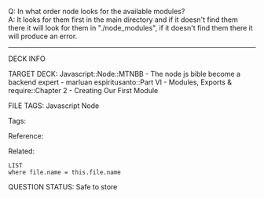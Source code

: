 Q: In what order node looks for the available modules?  
A: It looks for them first in the main directory and if it doesn't find them there it will look for them in "./node_modules", if it doesn't find them there it will produce an error.
<!--ID: 1690389246882-->

---

DECK INFO

TARGET DECK: Javascript::Node::MTNBB - The node js bible become a backend expert - marluan espiritusanto::Part VI - Modules, Exports & require::Chapter 2 - Creating Our First Module

FILE TAGS: Javascript Node

Tags:

Reference:

Related:

```dataview
LIST
where file.name = this.file.name
```

QUESTION STATUS: Safe to store